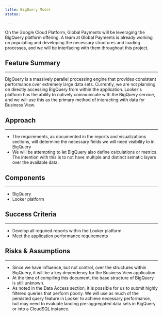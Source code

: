 ```yaml
---
title: BigQuery Model
status:

---
```


On the Google Cloud Platform, Global Payments will be leveraging the BigQuery platform offering.  A team at Global Payments is already working on populating and developing the necessary structures and loading processes, and we will be interfacing with them throughout this project.

## Feature Summary
<hr />
BigQuery is a massively parallel processing engine that provides consistent performance over extremely large data sets.  Currently, we are not planning on directly accessing BigQuery from within the application.  Looker's platform has the ability to natively communicate with the BigQuery service, and we will use this as the primary method of interacting with data for Business View.

## Approach
<hr />

- The requirements, as documented in the reports and visualizations sections, will determine the necessary fields we will need visibility to in BigQuery
- We will be attempting to let BigQuery also define calculations or metrics.  The intention with this is to not have multiple and distinct sematic layers over the available data.

## Components
<hr />

- BigQuery
- Looker platform

## Success Criteria
<hr />

- Develop all required reports within the Looker platform
- Meet the application performance requirements

## Risks & Assumptions
<hr />

- Since we have influence, but not control, over the structures within BigQuery, it will be a key dependency for the Business View application
- At the time of compiling this document, the base structure of BigQuery is still unknown.
- As noted in the Data Access section, it is possible for us to submit highly filtered queries that perform poorly.  We will use as much of the persisted query feature in Looker to achieve necessary performance, but may need to evaluate landing pre-aggregated data sets in BigQuery or into a CloudSQL instance.
